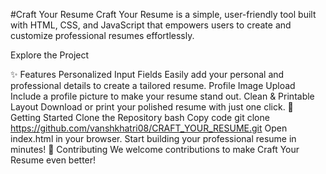 #Craft Your Resume
Craft Your Resume is a simple, user-friendly tool built with HTML, CSS, and JavaScript that empowers users to create and customize professional resumes effortlessly.

Explore the Project

✨ Features
Personalized Input Fields
Easily add your personal and professional details to create a tailored resume.
Profile Image Upload
Include a profile picture to make your resume stand out.
Clean & Printable Layout
Download or print your polished resume with just one click.
🚀 Getting Started
Clone the Repository
bash
Copy code
git clone https://github.com/vanshkhatri08/CRAFT_YOUR_RESUME.git
Open index.html in your browser.
Start building your professional resume in minutes!
🤝 Contributing
We welcome contributions to make Craft Your Resume even better!
